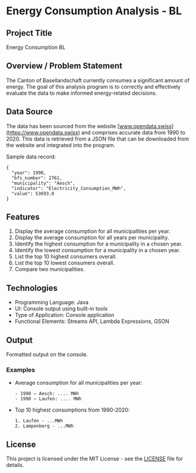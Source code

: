 # Energy Consumption Analysis - BL

## Project Title
Energy Consumption BL

## Overview / Problem Statement
The Canton of Basellandschaft currently consumes a significant amount of energy. The goal of this analysis program is to correctly and effectively evaluate the data to make informed energy-related decisions.

## Data Source
The data has been sourced from the website [www.opendata.swiss](https://www.opendata.swiss) and comprises accurate data from 1990 to 2020. This data is retrieved from a JSON file that can be downloaded from the website and integrated into the program.

Sample data record:
```
{
  "year": 1990,
  "bfs_number": 2761,
  "municipality": "Aesch",
  "indicator": "Electricity_Consumption_MWh",
  "value": 53693.0
}
```

## Features
1. Display the average consumption for all municipalities per year.
2. Display the average consumption for all years per municipality.
3. Identify the highest consumption for a municipality in a chosen year.
4. Identify the lowest consumption for a municipality in a chosen year.
5. List the top 10 highest consumers overall.
6. List the top 10 lowest consumers overall.
7. Compare two municipalities.

## Technologies
- Programming Language: Java
- UI: Console output using built-in tools
- Type of Application: Console application
- Functional Elements: Streams API, Lambda Expressions, GSON

## Output
Formatted output on the console.

### Examples
- Average consumption for all municipalities per year:
  ```
  - 1990 – Aesch: .... MWh
  - 1990 – Laufen: .... MWh
  ```
- Top 10 highest consumptions from 1990-2020:
  ```
  1. Laufen - ...MWh
  2. Lampenberg - ...MWh
  ```

## License
This project is licensed under the MIT License - see the [LICENSE](LICENSE) file for details.
